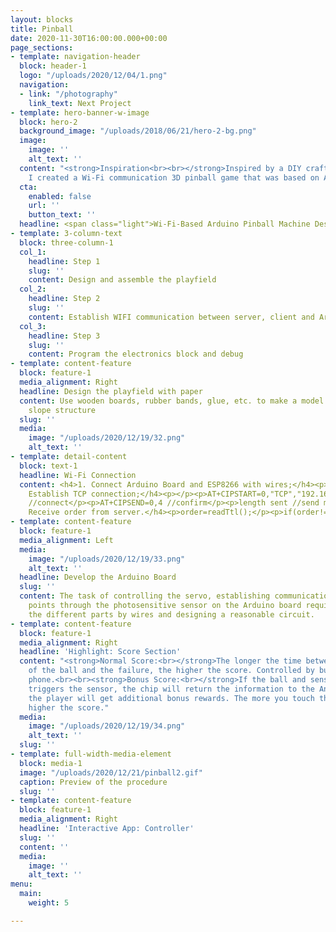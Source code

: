 ```yaml
---
layout: blocks
title: Pinball
date: 2020-11-30T16:00:00.000+00:00
page_sections:
- template: navigation-header
  block: header-1
  logo: "/uploads/2020/12/04/1.png"
  navigation:
  - link: "/photography"
    link_text: Next Project
- template: hero-banner-w-image
  block: hero-2
  background_image: "/uploads/2018/06/21/hero-2-bg.png"
  image:
    image: ''
    alt_text: ''
  content: "<strong>Inspiration<br><br></strong>Inspired by a DIY craft video on Youtube,
    I created a Wi-Fi communication 3D pinball game that was based on Arduino."
  cta:
    enabled: false
    url: ''
    button_text: ''
  headline: <span class="light">Wi-Fi-Based Arduino Pinball Machine Design</span>
- template: 3-column-text
  block: three-column-1
  col_1:
    headline: Step 1
    slug: ''
    content: Design and assemble the playfield
  col_2:
    headline: Step 2
    slug: ''
    content: Establish WIFI communication between server, client and Arduino board
  col_3:
    headline: Step 3
    slug: ''
    content: Program the electronics block and debug
- template: content-feature
  block: feature-1
  media_alignment: Right
  headline: Design the playfield with paper
  content: Use wooden boards, rubber bands, glue, etc. to make a model of a ladder-like
    slope structure
  slug: ''
  media:
    image: "/uploads/2020/12/19/32.png"
    alt_text: ''
- template: detail-content
  block: text-1
  headline: Wi-Fi Connection
  content: <h4>1. Connect Arduino Board and ESP8266 with wires;</h4><p></p><h4>2.
    Establish TCP connection;</h4><p></p><p>AT+CIPSTART=0,"TCP","192.168.4.1",5000
    //connect</p><p>AT+CIPSEND=0,4 //confirm</p><p>length sent //send messege</p><h4>3.
    Receive order from server.</h4><p>order=readTtl();</p><p>if(order!=""){</p><p>order.trim();</p><p>wifi.println(order);</p><p>Serial.print(order);}</p><p>...</p>
- template: content-feature
  block: feature-1
  media_alignment: Left
  media:
    image: "/uploads/2020/12/19/33.png"
    alt_text: ''
  headline: Develop the Arduino Board
  slug: ''
  content: The task of controlling the servo, establishing communication, and adding
    points through the photosensitive sensor on the Arduino board requires connecting
    the different parts by wires and designing a reasonable circuit.
- template: content-feature
  block: feature-1
  media_alignment: Right
  headline: 'Highlight: Score Section'
  content: "<strong>Normal Score:<br></strong>The longer the time between the start
    of the ball and the failure, the higher the score. Controlled by buttons on the
    phone.<br><br><strong>Bonus Score:<br></strong>If the ball and sensor contact
    triggers the sensor, the chip will return the information to the Android terminal,
    the player will get additional bonus rewards. The more you touch the sensor, the
    higher the score."
  media:
    image: "/uploads/2020/12/19/34.png"
    alt_text: ''
  slug: ''
- template: full-width-media-element
  block: media-1
  image: "/uploads/2020/12/21/pinball2.gif"
  caption: Preview of the procedure
  slug: ''
- template: content-feature
  block: feature-1
  media_alignment: Right
  headline: 'Interactive App: Controller'
  slug: ''
  content: ''
  media:
    image: ''
    alt_text: ''
menu:
  main:
    weight: 5

---
```

